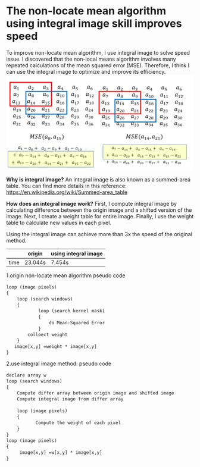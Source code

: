 
# The non-locate mean algorithm using integral image skill improves speed

To improve non-locate mean algorithm, I use integral image to solve speed issue.
I discovered that the non-local means algorithm involves many repeated calculations of the mean squared error (MSE). Therefore, I think I can use the integral image to optimize and improve its efficiency.
![repeated calculating](https://github.com/jasonchenwork/ImageProcessing/blob/main/04denoisewithIntegralImage/repeatedcalculating.PNG)

**Why is integral image?**
An integral image is also known as a summed-area table.
You can find more details in this reference:
<https://en.wikipedia.org/wiki/Summed-area_table>

**How does an integral image work?**
First, I compute integral image by calculating difference between the origin image and a shifted version of the image.
Next, I create a weight table for entire image.
Finally, I use the weight table to calculate new values in each pixel.

Using the integral image can achieve more than 3x the speed of the original method.

|  |origin  |using integral image  |
|--|--|--|
|  time| 23.044s |7.454s |

1.origin non-locate mean algorithm
pseudo code

    loop (image pixels)
    {
        loop (search windows)
        {
                loop (search kernel mask)
                {
                    do Mean-Squared Error
                }
            colloect weight
        }
       image[x,y] =weight * image[x,y] 
    }

2.use integral image method:
pseudo code

    declare array w
    loop (search windows)
    {
        Compute differ array between origin image and shifted image
        Compute integral image from differ array

        loop (image pixels)
        {
               Compute the weight of each pixel
        }
    }
    loop (image pixels)
    {
         image[x,y] =w[x,y] * image[x,y] 
    }
